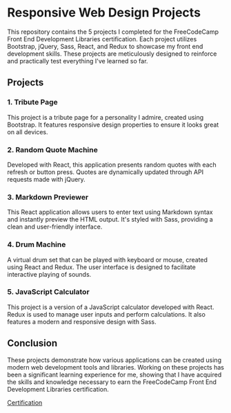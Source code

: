 
# Responsive Web Design Projects

This repository contains the 5 projects I completed for the FreeCodeCamp Front End Development Libraries certification. Each project utilizes Bootstrap, jQuery, Sass, React, and Redux to showcase my front end development skills. These projects are meticulously designed to reinforce and practically test everything I've learned so far.

## Projects

### 1. **Tribute Page**

This project is a tribute page for a personality I admire, created using Bootstrap. It features responsive design properties to ensure it looks great on all devices.

### 2. **Random Quote Machine**

Developed with React, this application presents random quotes with each refresh or button press. Quotes are dynamically updated through API requests made with jQuery.

### 3. **Markdown Previewer**

This React application allows users to enter text using Markdown syntax and instantly preview the HTML output. It's styled with Sass, providing a clean and user-friendly interface.

### 4. **Drum Machine**

A virtual drum set that can be played with keyboard or mouse, created using React and Redux. The user interface is designed to facilitate interactive playing of sounds.

### 5. **JavaScript Calculator**

This project is a version of a JavaScript calculator developed with React. Redux is used to manage user inputs and perform calculations. It also features a modern and responsive design with Sass.

## Conclusion

These projects demonstrate how various applications can be created using modern web development tools and libraries. Working on these projects has been a significant learning experience for me, showing that I have acquired the skills and knowledge necessary to earn the FreeCodeCamp Front End Development Libraries certification.

<a href='https://www.freecodecamp.org/certification/fcc76a50908-c6c5-4112-9879-9a5d85c40ab1/responsive-web-design'>Certification</a>

